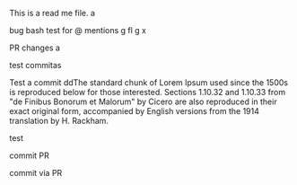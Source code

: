 This is a read me file.
a

bug bash test for @ mentions
g
fl
g
x


PR changes
a

test commitas

Test a commit ddThe standard chunk of Lorem Ipsum used since the 1500s is reproduced below for those interested. Sections 1.10.32 and 1.10.33 from "de Finibus Bonorum et Malorum" by Cicero are also reproduced in their exact original form, accompanied by English versions from the 1914 translation by H. Rackham.


test

commit PR

commit via PR
